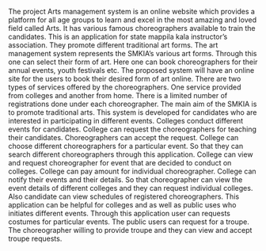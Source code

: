 The project Arts management system is an online website which provides a platform for
all age groups to learn and excel in the most amazing and loved field called Arts. It has
various famous choreographers available to train the candidates. This is an application for
state mappila kala instructor’s association. They promote different traditional art forms.
The art management system represents the SMKIA’s various art forms. Through this one
can select their form of art. Here one can book choreographers for their annual events,
youth festivals etc.
The proposed system will have an online site for the users to book their desired form
of art online. There are two types of services offered by the choreographers. One service
provided from colleges and another from home. There is a limited number of registrations
done under each choreographer. The main aim of the SMKIA is to promote traditional arts.
This system is developed for candidates who are interested in participating in different
events. Colleges conduct different events for candidates. College can request the choreographers for teaching their candidates. Choreographers can accept the request. College can
choose different choreographers for a particular event. So that they can search different
choreographers through this application. College can view and request choreographer for
event that are decided to conduct on colleges. College can pay amount for individual choreographer. College can notify their events and their details. So that choreographer can view
the event details of different colleges and they can request individual colleges. Also candidate can view schedules of registered choreographers. This application can be helpful for
colleges and as well as public uses who initiates different events. Through this application
user can requests costumes for particular events. The public users can request for a troupe.
The choreographer willing to provide troupe and they can view and accept troupe requests.

